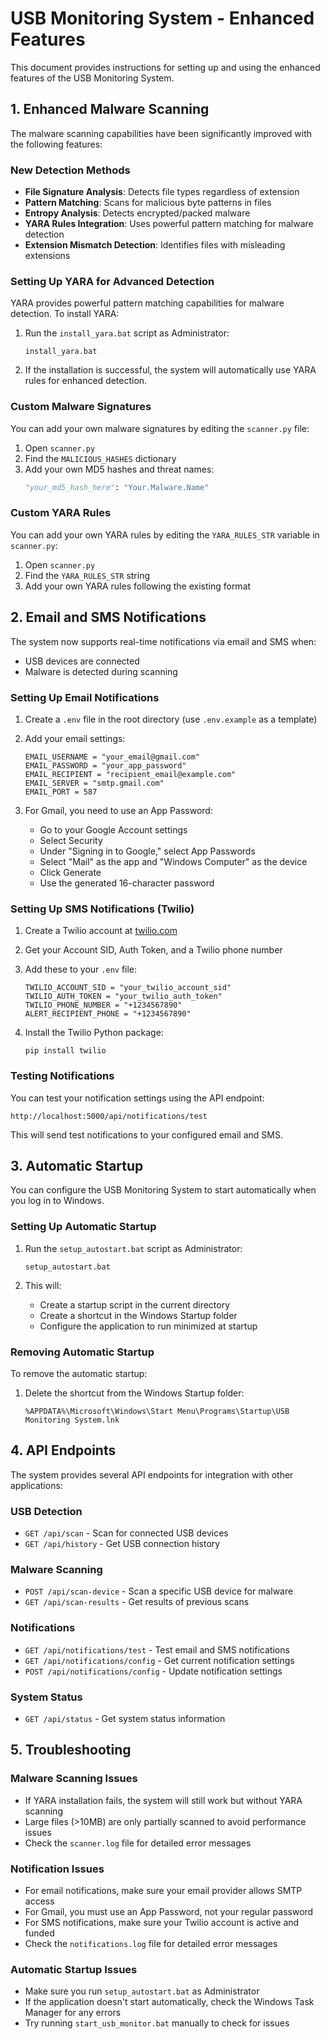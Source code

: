 # USB Monitoring System - Enhanced Features

This document provides instructions for setting up and using the enhanced features of the USB Monitoring System.

## 1. Enhanced Malware Scanning

The malware scanning capabilities have been significantly improved with the following features:

### New Detection Methods

- **File Signature Analysis**: Detects file types regardless of extension
- **Pattern Matching**: Scans for malicious byte patterns in files
- **Entropy Analysis**: Detects encrypted/packed malware
- **YARA Rules Integration**: Uses powerful pattern matching for malware detection
- **Extension Mismatch Detection**: Identifies files with misleading extensions

### Setting Up YARA for Advanced Detection

YARA provides powerful pattern matching capabilities for malware detection. To install YARA:

1. Run the `install_yara.bat` script as Administrator:
   ```
   install_yara.bat
   ```

2. If the installation is successful, the system will automatically use YARA rules for enhanced detection.

### Custom Malware Signatures

You can add your own malware signatures by editing the `scanner.py` file:

1. Open `scanner.py`
2. Find the `MALICIOUS_HASHES` dictionary
3. Add your own MD5 hashes and threat names:
   ```python
   "your_md5_hash_here": "Your.Malware.Name"
   ```

### Custom YARA Rules

You can add your own YARA rules by editing the `YARA_RULES_STR` variable in `scanner.py`:

1. Open `scanner.py`
2. Find the `YARA_RULES_STR` string
3. Add your own YARA rules following the existing format

## 2. Email and SMS Notifications

The system now supports real-time notifications via email and SMS when:
- USB devices are connected
- Malware is detected during scanning

### Setting Up Email Notifications

1. Create a `.env` file in the root directory (use `.env.example` as a template)
2. Add your email settings:
   ```
   EMAIL_USERNAME = "your_email@gmail.com"
   EMAIL_PASSWORD = "your_app_password"
   EMAIL_RECIPIENT = "recipient_email@example.com"
   EMAIL_SERVER = "smtp.gmail.com"
   EMAIL_PORT = 587
   ```

3. For Gmail, you need to use an App Password:
   - Go to your Google Account settings
   - Select Security
   - Under "Signing in to Google," select App Passwords
   - Select "Mail" as the app and "Windows Computer" as the device
   - Click Generate
   - Use the generated 16-character password

### Setting Up SMS Notifications (Twilio)

1. Create a Twilio account at [twilio.com](https://www.twilio.com)
2. Get your Account SID, Auth Token, and a Twilio phone number
3. Add these to your `.env` file:
   ```
   TWILIO_ACCOUNT_SID = "your_twilio_account_sid"
   TWILIO_AUTH_TOKEN = "your_twilio_auth_token"
   TWILIO_PHONE_NUMBER = "+1234567890"
   ALERT_RECIPIENT_PHONE = "+1234567890"
   ```

4. Install the Twilio Python package:
   ```
   pip install twilio
   ```

### Testing Notifications

You can test your notification settings using the API endpoint:

```
http://localhost:5000/api/notifications/test
```

This will send test notifications to your configured email and SMS.

## 3. Automatic Startup

You can configure the USB Monitoring System to start automatically when you log in to Windows.

### Setting Up Automatic Startup

1. Run the `setup_autostart.bat` script as Administrator:
   ```
   setup_autostart.bat
   ```

2. This will:
   - Create a startup script in the current directory
   - Create a shortcut in the Windows Startup folder
   - Configure the application to run minimized at startup

### Removing Automatic Startup

To remove the automatic startup:

1. Delete the shortcut from the Windows Startup folder:
   ```
   %APPDATA%\Microsoft\Windows\Start Menu\Programs\Startup\USB Monitoring System.lnk
   ```

## 4. API Endpoints

The system provides several API endpoints for integration with other applications:

### USB Detection

- `GET /api/scan` - Scan for connected USB devices
- `GET /api/history` - Get USB connection history

### Malware Scanning

- `POST /api/scan-device` - Scan a specific USB device for malware
- `GET /api/scan-results` - Get results of previous scans

### Notifications

- `GET /api/notifications/test` - Test email and SMS notifications
- `GET /api/notifications/config` - Get current notification settings
- `POST /api/notifications/config` - Update notification settings

### System Status

- `GET /api/status` - Get system status information

## 5. Troubleshooting

### Malware Scanning Issues

- If YARA installation fails, the system will still work but without YARA scanning
- Large files (>10MB) are only partially scanned to avoid performance issues
- Check the `scanner.log` file for detailed error messages

### Notification Issues

- For email notifications, make sure your email provider allows SMTP access
- For Gmail, you must use an App Password, not your regular password
- For SMS notifications, make sure your Twilio account is active and funded
- Check the `notifications.log` file for detailed error messages

### Automatic Startup Issues

- Make sure you run `setup_autostart.bat` as Administrator
- If the application doesn't start automatically, check the Windows Task Manager for any errors
- Try running `start_usb_monitor.bat` manually to check for issues
